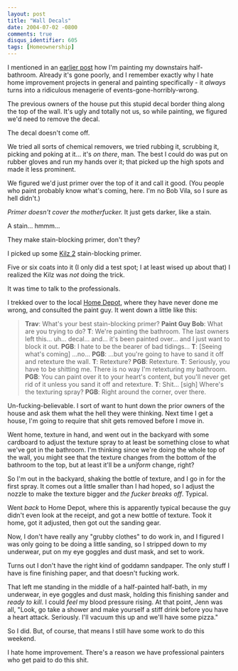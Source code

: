 ```yaml
---
layout: post
title: "Wall Decals"
date: 2004-07-02 -0800
comments: true
disqus_identifier: 605
tags: [Homeownership]
---
```

I mentioned in an [earlier
post](/archive/2004/06/29/painting-the-roses-red.aspx) how I'm painting
my downstairs half-bathroom. Already it's gone poorly, and I remember
exactly why I hate home improvement projects in general and painting
specifically - it *always* turns into a ridiculous menagerie of
events-gone-horribly-wrong.
 
 The previous owners of the house put this stupid decal border thing
along the top of the wall. It's ugly and totally not us, so while
painting, we figured we'd need to remove the decal.
 
 The decal doesn't come off.
 
 We tried all sorts of chemical removers, we tried rubbing it, scrubbing
it, picking and poking at it... it's *on there*, man. The best I could
do was put on rubber gloves and run my hands over it; that picked up the
high spots and made it less prominent.
 
 We figured we'd just primer over the top of it and call it good. (You
people who paint probably know what's coming, here. I'm no Bob Vila, so
I sure as hell didn't.)
 
 *Primer doesn't cover the motherfucker.* It just gets darker, like a
stain.
 
 A stain... hmmm...
 
 They make stain-blocking primer, don't they?
 
 I picked up some [Kilz
2](http://www.masterchem.com/pages/default.aspx?NavID=28) stain-blocking
primer.
 
 Five or six coats into it (I only did a test spot; I at least wised up
about that) I realized the Kilz was *not* doing the trick.
 
 It was time to talk to the professionals.
 
 I trekked over to the local [Home Depot](http://www.homedepot.com),
where they have never done me wrong, and consulted the paint guy. It
went down a little like this:
> **Trav**: What's your best stain-blocking primer?
>  **Paint Guy Bob**: What are you trying to do?
>  **T**: We're painting the bathroom. The last owners left this...
> uh... decal... and... it's been painted over... and I just want to
> block it out.
>  **PGB**: I hate to be the bearer of bad tidings...
>  **T**: [Seeing what's coming] ...no...
>  **PGB**: ...but you're going to have to sand it off and retexture the
> wall.
>  **T**: Retexture?
>  **PGB**: Retexture.
>  **T**: Seriously, you have to be shitting me. There is no way I'm
> retexturing my bathroom.
>  **PGB**: You can paint over it to your heart's content, but you'll
> never get rid of it unless you sand it off and retexture.
>  **T**: Shit... [sigh] Where's the texturing spray?
>  **PGB**: Right around the corner, over there.


 
 Un-fucking-believable. I sort of want to hunt down the prior owners of
the house and ask them what the hell they were thinking. Next time I get
a house, I'm going to require that shit gets removed before I move in.
 
 Went home, texture in hand, and went out in the backyard with some
cardboard to adjust the texture spray to at least be something close to
what we've got in the bathroom. I'm thinking since we're doing the whole
top of the wall, you might see that the texture changes from the bottom
of the bathroom to the top, but at least it'll be a *uniform* change,
right?
 
 So I'm out in the backyard, shaking the bottle of texture, and I go in
for the first spray. It comes out a little smaller than I had hoped, so
I adjust the nozzle to make the texture bigger and *the fucker breaks
off*. Typical.
 
 Went *back* to Home Depot, where this is apparently typical because the
guy didn't even look at the receipt, and got a new bottle of texture.
Took it home, got it adjusted, then got out the sanding gear.
 
 Now, I don't have really any "grubby clothes" to do work in, and I
figured I was only going to be doing a little sanding, so I stripped
down to my underwear, put on my eye goggles and dust mask, and set to
work.
 
 Turns out I don't have the right kind of goddamn sandpaper. The only
stuff I have is fine finishing paper, and that doesn't fucking work.
 
 That left me standing in the middle of a half-painted half-bath, in my
underwear, in eye goggles and dust mask, holding this finishing sander
and *ready to kill*. I could *feel* my blood pressure rising. At that
point, Jenn was all, "Look, go take a shower and make yourself a stiff
drink before you have a heart attack. Seriously. I'll vacuum this up and
we'll have some pizza."
 
 So I did. But, of course, that means I still have some work to do this
weekend.
 
 I hate home improvement. There's a reason we have professional painters
who get paid to do this shit.
